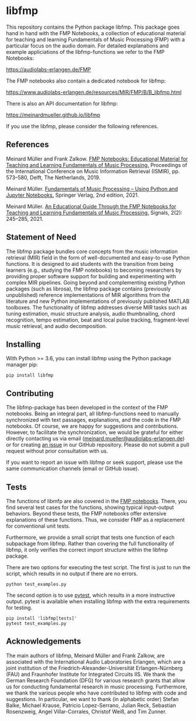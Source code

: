# libfmp

This repository contains the Python package libfmp. This package goes hand in hand with the FMP Notebooks, a collection of educational material for teaching and learning Fundamentals of Music Processing (FMP) with a particular focus on the audio domain. For detailed explanations and example appliciations of the libfmp-functions we refer to the FMP Notebooks:

https://audiolabs-erlangen.de/FMP

The FMP notebooks also contain a dedicated notebook for libfmp:

https://www.audiolabs-erlangen.de/resources/MIR/FMP/B/B_libfmp.html

There is also an API documentation for libfmp:

https://meinardmueller.github.io/libfmp

If you use the libfmp, please consider the following references.

## References

Meinard Müller and Frank Zalkow. [FMP Notebooks: Educational Material for Teaching and Learning Fundamentals of Music Processing.](https://archives.ismir.net/ismir2019/paper/000069.pdf) Proceedings of the International Conference on Music Information Retrieval (ISMIR), pp. 573&ndash;580, Delft, The Netherlands, 2019.

Meinard Müller. [Fundamentals of Music Processing &ndash; Using Python and Jupyter Notebooks.](http://www.music-processing.de/) Springer Verlag, 2nd edition, 2021.

Meinard Müller. [An Educational Guide Through the FMP Notebooks for Teaching and Learning Fundamentals of Music Processing.](https://www.mdpi.com/2624-6120/2/2/18) Signals, 2(2): 245&ndash;285, 2021.

## Statement of Need

The libfmp package bundles core concepts from the music information retrieval (MIR) field in the form of well-documented and easy-to-use Python functions. It is designed to aid students with the transition from being learners (e.g., studying the FMP notebooks) to becoming researchers by providing proper software support for building and experimenting with complex MIR pipelines. Going beyond and complementing existing Python packages (such as librosa), the libfmp package contains (previously unpublished) reference implementations of MIR algorithms from the literature and new Python implementations of previously published MATLAB toolboxes. The functionality of libfmp addresses diverse MIR tasks such as tuning estimation, music structure analysis, audio thumbnailing, chord recognition, tempo estimation, beat and local pulse tracking, fragment-level music retrieval, and audio decomposition.

## Installing

With Python >= 3.6, you can install libfmp using the Python package manager pip:

```
pip install libfmp
```

## Contributing

The libfmp-package has been developed in the context of the FMP notebooks. Being an integral part, all libfmp-functions need to manually synchronized with text passages, explanations, and the code in the FMP notebooks. Of course, we are happy for suggestions and contributions. However, to facilitate the synchronization, we would be grateful for either directly contacting us via email (meinard.mueller@audiolabs-erlangen.de) or for creating [an issue](https://github.com/meinardmueller/libfmp/issues) in our GitHub repository. Please do not submit a pull request without prior consultation with us.

If you want to report an issue with libfmp or seek support, please use the same communication channels (email or GitHub issue).

## Tests

The functions of libmfp are also covered in the [FMP notebooks](https://audiolabs-erlangen.de/FMP). There, you find several test cases for the functions, showing typical input-output behaviors. Beyond these tests, the FMP notebooks offer extensive explanations of these functions. Thus, we consider FMP as a replacement for conventional unit tests.

Furthermore, we provide a small script that tests one function of each subpackage from libfmp. Rather than covering the full functionality of libfmp, it only verifies the correct import structure within the libfmp package.

There are two options for executing the test script. The first is just to run the script, which results in no output if there are no errors.

```
python test_examples.py
```

The second option is to use [pytest](https://pytest.org), which results in a more instructive output. pytest is available when installing libfmp with the extra requirements for testing.

```
pip install 'libfmp[tests]'
pytest test_examples.py
```

## Acknowledgements

The main authors of libfmp, Meinard Müller and Frank Zalkow, are associated with the International Audio Laboratories Erlangen, which are a joint institution of the Friedrich-Alexander-Universität Erlangen-Nürnberg (FAU) and Fraunhofer Institute for Integrated Circuits IIS. We thank the German Research Foundation (DFG) for various research grants that allow us for conducting fundamental research in music processing. Furthermore, we thank the various people who have contributed to libfmp with code and suggestions. In particular, we want to thank (in alphabetic order) Stefan Balke, Michael Krause, Patricio Lopez-Serrano, Julian Reck, Sebastian Rosenzweig, Angel Villar-Corrales, Christof Weiß, and Tim Zunner.
